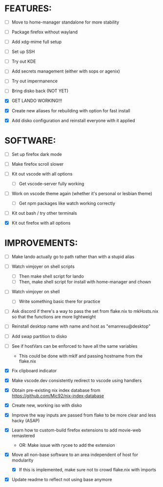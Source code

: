 # FEATURES:
- [ ] Move to home-manager standalone for more stability

- [ ] Package firefox without wayland
- [ ] Add xdg-mime full setup

- [ ] Set up SSH
- [ ] Try out KDE

- [ ] Add secrets management (either with sops or agenix)
- [ ] Try out impermanence

- [ ] Bring disko back (NOT YET)

- [x] GET LANDO WORKING!!!
- [x] Create new aliases for rebuilding with option for fast install
- [x] Add disko configuration and reinstall everyone with it applied


# SOFTWARE:
- [ ] Set up firefox dark mode
- [ ] Make firefox scroll slower

- [ ] Kit out vscode with all options
    - [ ] Get vscode-server fully working

- [ ] Work on vscode theme again (whether it's personal or lesbian theme)
    - [ ] Get npm packages like watch working correctly


- [ ] Kit out bash / try other terminals
- [x] Kit out firefox with all options


# IMPROVEMENTS:

- [ ] Make lando actually go to path rather than with a stupid alias

- [ ] Watch vimjoyer on shell scripts
    - [ ] Then make shell script for lando
    - [ ] Then, make shell script for install with home-manager and chown

- [ ] Watch vimjoyer on shell
    - [ ] Write something basic there for practice

- [ ] Ask discord if there's a way to pass the set from flake.nix to mkHosts.nix so that the functions are more lightweight

- [ ] Reinstall desktop name with name and host as "emanresu@desktop"

- [ ] Add swap partition to disko

- [ ] See if hostVars can be enforced to have all the same variables
    - This could be done with mkIf and passing hostname from the flake.nix

- [x] Fix clipboard indicator
- [x] Make vscode.dev consistently redirect to vscode using handlers
- [x] Obtain pre-existing nix index database from https://github.com/Mic92/nix-index-database
- [x] Create new, working iso with disko
- [x] Improve the way inputs are passed from flake to be more clear and less hacky (ASAP)
- [x] Learn how to custom-build firefox extensions to add movie-web remastered
    - OR: Make issue with rycee to add the extension

- [x] Move all non-base software to an area independent of host for modularity
    - [x] If this is implemented, make sure not to crowd flake.nix with imports

- [x] Update readme to reflect not using base anymore